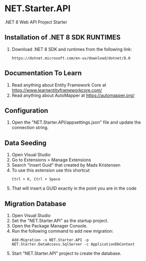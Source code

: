 # NET.Starter.API
.NET 8 Web API Project Starter

## Installation of .NET 8 SDK RUNTIMES
1. Download .NET 8 SDK and runtimes from the following link:
   ```
   https://dotnet.microsoft.com/en-us/download/dotnet/8.0
   ```

## Documentation To Learn
1. Read anything about Entity Framework Core at https://www.learnentityframeworkcore.com/
2. Read anything about AutoMapper at https://automapper.org/

## Configuration
1. Open the "NET.Starter.API/appsettings.json" file and update the connection string.

## Data Seeding
1. Open Visual Studio
2. Go to Extensions > Manage Extensions
3. Search "Insert Guid" that created by Mads Kristensen
4. To use this extension use this shortcut
   ```
   Ctrl + K, Ctrl + Space
   ```
5. That will insert a GUID exactly in the point you are in the code

## Migration Database
1. Open Visual Studio
2. Set the "NET.Starter.API" as the startup project.
3. Open the Package Manager Console.
4. Run the following command to add new migration:
   ```
   Add-Migration -s NET.Starter.API -p NET.Starter.DataAccess.SqlServer -c ApplicationDbContext
   ```
5. Start "NET.Starter.API" project to create the database.